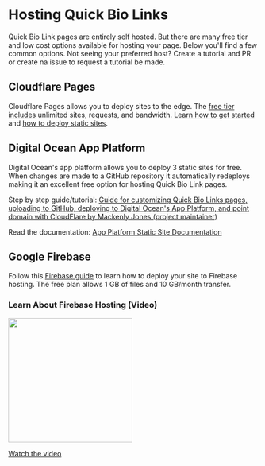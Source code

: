# Hosting Quick Bio Links
Quick Bio Link pages are entirely self hosted. But there are many free tier and low cost options available for hosting your page. Below you'll find a few common options. Not seeing your preferred host? Create a tutorial and PR or create na issue to request a tutorial be made.

## Cloudflare Pages
Cloudflare Pages allows you to deploy sites to the edge. The [free tier includes](https://pages.cloudflare.com/#pricing) unlimited sites, requests, and bandwidth. [Learn how to get started](https://developers.cloudflare.com/pages/get-started/) and [how to deploy static sites](https://developers.cloudflare.com/pages/framework-guides/deploy-anything/).

## Digital Ocean App Platform
Digital Ocean's app platform allows you to deploy 3 static sites for free. When changes are made to a GitHub repository it automatically redeploys making it an excellent free option for hosting Quick Bio Link pages.

Step by step guide/tutorial: [Guide for customizing Quick Bio Links pages, uploading to GitHub, deploying to Digital Ocean's App Platform, and point domain with CloudFlare by Mackenly Jones (project maintainer)](https://thechurchfactory.com/deploy-a-static-website-to-digital-ocean-for-free/)

Read the documentation: [App Platform Static Site Documentation](https://docs.digitalocean.com/products/app-platform/concepts/static-site/)

## Google Firebase
Follow this [Firebase guide](https://firebase.google.com/docs/hosting) to learn how to deploy your site to Firebase hosting. The free plan allows 1 GB of files and 10 GB/month transfer.

### Learn About Firebase Hosting (Video)
<img src="https://img.youtube.com/vi/meofoNuK3vo/0.jpg" height=250px>

[Watch the video](https://www.youtube.com/watch?v=meofoNuK3vo)
